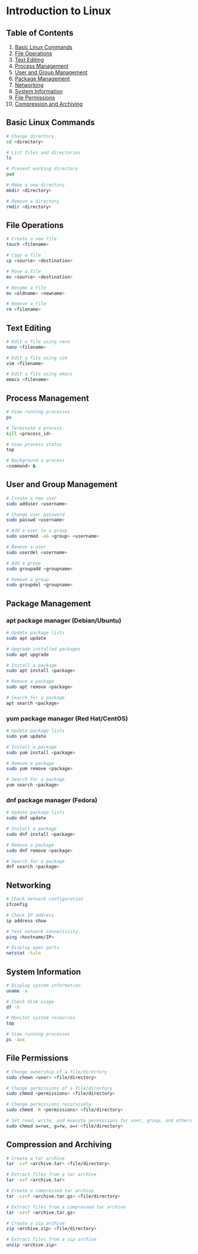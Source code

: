 # Introduction to Linux

## Table of Contents

1. [Basic Linux Commands](#basic-linux-commands)
2. [File Operations](#file-operations)
3. [Text Editing](#text-editing)
4. [Process Management](#process-management)
5. [User and Group Management](#user-and-group-management)
6. [Package Management](#package-management)
7. [Networking](#networking)
8. [System Information](#system-information)
9. [File Permissions](#file-permissions)
10. [Compression and Archiving](#compression-and-archiving)

## Basic Linux Commands

```bash
# Change directory
cd <directory>

# List files and directories
ls

# Present working directory
pwd

# Make a new directory
mkdir <directory>

# Remove a directory
rmdir <directory>
```

## File Operations

```bash
# Create a new file
touch <filename>

# Copy a file
cp <source> <destination>

# Move a file
mv <source> <destination>

# Rename a file
mv <oldname> <newname>

# Remove a file
rm <filename>
```

## Text Editing

```bash
# Edit a file using nano
nano <filename>

# Edit a file using vim
vim <filename>

# Edit a file using emacs
emacs <filename>
```

## Process Management

```bash
# View running processes
ps

# Terminate a process
kill <process_id>

# View process status
top

# Background a process
<command> &
```

## User and Group Management

```bash
# Create a new user
sudo adduser <username>

# Change user password
sudo passwd <username>

# Add a user to a group
sudo usermod -aG <group> <username>

# Remove a user
sudo userdel <username>

# Add a group
sudo groupadd <groupname>

# Remove a group
sudo groupdel <groupname>
```

## Package Management

### apt package manager (Debian/Ubuntu)

```bash
# Update package lists
sudo apt update

# Upgrade installed packages
sudo apt upgrade

# Install a package
sudo apt install <package>

# Remove a package
sudo apt remove <package>

# Search for a package
apt search <package>
```

### yum package manager (Red Hat/CentOS)

```bash
# Update package lists
sudo yum update

# Install a package
sudo yum install <package>

# Remove a package
sudo yum remove <package>

# Search for a package
yum search <package>
```

### dnf package manager (Fedora)

```bash
# Update package lists
sudo dnf update

# Install a package
sudo dnf install <package>

# Remove a package
sudo dnf remove <package>

# Search for a package
dnf search <package>
```

## Networking

```bash
# Check network configuration
ifconfig

# Check IP address
ip address show

# Test network connectivity
ping <hostname/IP>

# Display open ports
netstat -tuln
```

## System Information

```bash
# Display system information
uname -a

# Check disk usage
df -h

# Monitor system resources
top

# View running processes
ps -aux
```

## File Permissions

```bash
# Change ownership of a file/directory
sudo chown <user> <file/directory>

# Change permissions of a file/directory
sudo chmod <permissions> <file/directory>

# Change permissions recursively
sudo chmod -R <permissions> <file/directory>

# Set read, write, and execute permissions for user, group, and others
sudo chmod u=rwx, g=rw, o=r <file/directory>
```

## Compression and Archiving

```bash
# Create a tar archive
tar -cvf <archive.tar> <file/directory>

# Extract files from a tar archive
tar -xvf <archive.tar>

# Create a compressed tar archive
tar -czvf <archive.tar.gz> <file/directory>

# Extract files from a compressed tar archive
tar -xzvf <archive.tar.gz>

# Create a zip archive
zip <archive.zip> <file/directory>

# Extract files from a zip archive
unzip <archive.zip>
```

